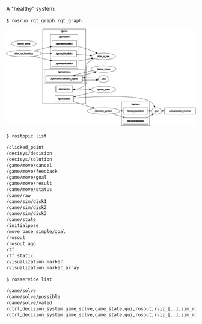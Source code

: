 A "healthy" system:

`$ rosrun rqt_graph rqt_graph`

![rqt_graph](rqtgraph_nodetopic_all.png)

`$ rostopic list`
```
/clicked_point
/decisys/decision
/decisys/solution
/game/move/cancel
/game/move/feedback
/game/move/goal
/game/move/result
/game/move/status
/game/raw
/game/sim/disk1
/game/sim/disk2
/game/sim/disk3
/game/state
/initialpose
/move_base_simple/goal
/rosout
/rosout_agg
/tf
/tf_static
/visualization_marker
/visualization_marker_array
```

`$ rosservice list`
```
/game/solve
/game/solve/possible
/game/solve/valid
/ctrl,decision_system,game_solve,game_state,gui,rosout,rviz_[..],sim_ros_interface,sim_to_raw/get_loggers
/ctrl,decision_system,game_solve,game_state,gui,rosout,rviz_[..],sim_ros_interface,sim_to_raw/set_logger_level
```
